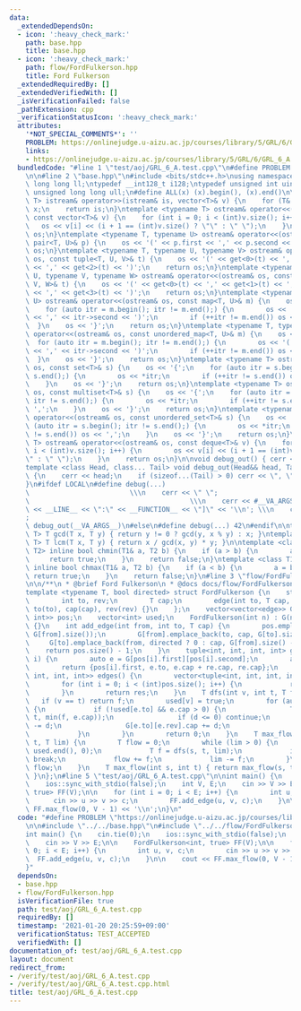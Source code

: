 ```yaml
---
data:
  _extendedDependsOn:
  - icon: ':heavy_check_mark:'
    path: base.hpp
    title: base.hpp
  - icon: ':heavy_check_mark:'
    path: flow/FordFulkerson.hpp
    title: Ford Fulkerson
  _extendedRequiredBy: []
  _extendedVerifiedWith: []
  _isVerificationFailed: false
  _pathExtension: cpp
  _verificationStatusIcon: ':heavy_check_mark:'
  attributes:
    '*NOT_SPECIAL_COMMENTS*': ''
    PROBLEM: https://onlinejudge.u-aizu.ac.jp/courses/library/5/GRL/6/GRL_6_A
    links:
    - https://onlinejudge.u-aizu.ac.jp/courses/library/5/GRL/6/GRL_6_A
  bundledCode: "#line 1 \"test/aoj/GRL_6_A.test.cpp\"\n#define PROBLEM \"https://onlinejudge.u-aizu.ac.jp/courses/library/5/GRL/6/GRL_6_A\"\
    \n\n#line 2 \"base.hpp\"\n#include <bits/stdc++.h>\nusing namespace std;\ntypedef\
    \ long long ll;\ntypedef __int128_t i128;\ntypedef unsigned int uint;\ntypedef\
    \ unsigned long long ull;\n#define ALL(x) (x).begin(), (x).end()\n\ntemplate <typename\
    \ T> istream& operator>>(istream& is, vector<T>& v) {\n    for (T& x : v) is >>\
    \ x;\n    return is;\n}\ntemplate <typename T> ostream& operator<<(ostream& os,\
    \ const vector<T>& v) {\n    for (int i = 0; i < (int)v.size(); i++) {\n     \
    \   os << v[i] << (i + 1 == (int)v.size() ? \"\" : \" \");\n    }\n    return\
    \ os;\n}\ntemplate <typename T, typename U> ostream& operator<<(ostream& os, const\
    \ pair<T, U>& p) {\n    os << '(' << p.first << ',' << p.second << ')';\n    return\
    \ os;\n}\ntemplate <typename T, typename U, typename V> ostream& operator<<(ostream&\
    \ os, const tuple<T, U, V>& t) {\n    os << '(' << get<0>(t) << ',' << get<1>(t)\
    \ << ',' << get<2>(t) << ')';\n    return os;\n}\ntemplate <typename T, typename\
    \ U, typename V, typename W> ostream& operator<<(ostream& os, const tuple<T, U,\
    \ V, W>& t) {\n    os << '(' << get<0>(t) << ',' << get<1>(t) << ',' << get<2>(t)\
    \ << ',' << get<3>(t) << ')';\n    return os;\n}\ntemplate <typename T, typename\
    \ U> ostream& operator<<(ostream& os, const map<T, U>& m) {\n    os << '{';\n\
    \    for (auto itr = m.begin(); itr != m.end();) {\n        os << '(' << itr->first\
    \ << ',' << itr->second << ')';\n        if (++itr != m.end()) os << ',';\n  \
    \  }\n    os << '}';\n    return os;\n}\ntemplate <typename T, typename U> ostream&\
    \ operator<<(ostream& os, const unordered_map<T, U>& m) {\n    os << '{';\n  \
    \  for (auto itr = m.begin(); itr != m.end();) {\n        os << '(' << itr->first\
    \ << ',' << itr->second << ')';\n        if (++itr != m.end()) os << ',';\n  \
    \  }\n    os << '}';\n    return os;\n}\ntemplate <typename T> ostream& operator<<(ostream&\
    \ os, const set<T>& s) {\n    os << '{';\n    for (auto itr = s.begin(); itr !=\
    \ s.end();) {\n        os << *itr;\n        if (++itr != s.end()) os << ',';\n\
    \    }\n    os << '}';\n    return os;\n}\ntemplate <typename T> ostream& operator<<(ostream&\
    \ os, const multiset<T>& s) {\n    os << '{';\n    for (auto itr = s.begin();\
    \ itr != s.end();) {\n        os << *itr;\n        if (++itr != s.end()) os <<\
    \ ',';\n    }\n    os << '}';\n    return os;\n}\ntemplate <typename T> ostream&\
    \ operator<<(ostream& os, const unordered_set<T>& s) {\n    os << '{';\n    for\
    \ (auto itr = s.begin(); itr != s.end();) {\n        os << *itr;\n        if (++itr\
    \ != s.end()) os << ',';\n    }\n    os << '}';\n    return os;\n}\ntemplate <typename\
    \ T> ostream& operator<<(ostream& os, const deque<T>& v) {\n    for (int i = 0;\
    \ i < (int)v.size(); i++) {\n        os << v[i] << (i + 1 == (int)v.size() ? \"\
    \" : \" \");\n    }\n    return os;\n}\n\nvoid debug_out() { cerr << '\\n'; }\n\
    template <class Head, class... Tail> void debug_out(Head&& head, Tail&&... tail)\
    \ {\n    cerr << head;\n    if (sizeof...(Tail) > 0) cerr << \", \";\n    debug_out(move(tail)...);\n\
    }\n#ifdef LOCAL\n#define debug(...)                                          \
    \                         \\\n    cerr << \" \";                             \
    \                                        \\\n    cerr << #__VA_ARGS__ << \" :[\"\
    \ << __LINE__ << \":\" << __FUNCTION__ << \"]\" << '\\n'; \\\n    cerr << \" \"\
    ;                                                                     \\\n   \
    \ debug_out(__VA_ARGS__)\n#else\n#define debug(...) 42\n#endif\n\ntemplate <typename\
    \ T> T gcd(T x, T y) { return y != 0 ? gcd(y, x % y) : x; }\ntemplate <typename\
    \ T> T lcm(T x, T y) { return x / gcd(x, y) * y; }\n\ntemplate <class T1, class\
    \ T2> inline bool chmin(T1& a, T2 b) {\n    if (a > b) {\n        a = b;\n   \
    \     return true;\n    }\n    return false;\n}\ntemplate <class T1, class T2>\
    \ inline bool chmax(T1& a, T2 b) {\n    if (a < b) {\n        a = b;\n       \
    \ return true;\n    }\n    return false;\n}\n#line 3 \"flow/FordFulkerson.hpp\"\
    \n\n/**\n * @brief Ford Fulkerson\n * @docs docs/flow/FordFulkerson.md\n */\n\
    template <typename T, bool directed> struct FordFulkerson {\n    struct edge {\n\
    \        int to, rev;\n        T cap;\n        edge(int to, T cap, int rev) :\
    \ to(to), cap(cap), rev(rev) {}\n    };\n    vector<vector<edge>> G;\n    vector<pair<int,\
    \ int>> pos;\n    vector<int> used;\n    FordFulkerson(int n) : G(n), used(n)\
    \ {}\n    int add_edge(int from, int to, T cap) {\n        pos.emplace_back(from,\
    \ G[from].size());\n        G[from].emplace_back(to, cap, G[to].size());\n   \
    \     G[to].emplace_back(from, directed ? 0 : cap, G[from].size() - 1);\n    \
    \    return pos.size() - 1;\n    }\n    tuple<int, int, int, int> get_edge(int\
    \ i) {\n        auto e = G[pos[i].first][pos[i].second];\n        auto re = G[e.to][e.rev];\n\
    \        return {pos[i].first, e.to, e.cap + re.cap, re.cap};\n    }\n    vector<tuple<int,\
    \ int, int, int>> edges() {\n        vector<tuple<int, int, int, int>> res;\n\
    \        for (int i = 0; i < (int)pos.size(); i++) {\n            res.emplace_back(get_edge(i));\n\
    \        }\n        return res;\n    }\n    T dfs(int v, int t, T f) {\n     \
    \   if (v == t) return f;\n        used[v] = true;\n        for (auto& e : G[v])\
    \ {\n            if (!used[e.to] && e.cap > 0) {\n                T d = dfs(e.to,\
    \ t, min(f, e.cap));\n                if (d <= 0) continue;\n                e.cap\
    \ -= d;\n                G[e.to][e.rev].cap += d;\n                return d;\n\
    \            }\n        }\n        return 0;\n    }\n    T max_flow(int s, int\
    \ t, T lim) {\n        T flow = 0;\n        while (lim > 0) {\n            fill(used.begin(),\
    \ used.end(), 0);\n            T f = dfs(s, t, lim);\n            if (f == 0)\
    \ break;\n            flow += f;\n            lim -= f;\n        }\n        return\
    \ flow;\n    }\n    T max_flow(int s, int t) { return max_flow(s, t, numeric_limits<T>::max());\
    \ }\n};\n#line 5 \"test/aoj/GRL_6_A.test.cpp\"\n\nint main() {\n    cin.tie(0);\n\
    \    ios::sync_with_stdio(false);\n    int V, E;\n    cin >> V >> E;\n\n    FordFulkerson<int,\
    \ true> FF(V);\n\n    for (int i = 0; i < E; i++) {\n        int u, v, c;\n  \
    \      cin >> u >> v >> c;\n        FF.add_edge(u, v, c);\n    }\n\n    cout <<\
    \ FF.max_flow(0, V - 1) << '\\n';\n}\n"
  code: "#define PROBLEM \"https://onlinejudge.u-aizu.ac.jp/courses/library/5/GRL/6/GRL_6_A\"\
    \n\n#include \"../../base.hpp\"\n#include \"../../flow/FordFulkerson.hpp\"\n\n\
    int main() {\n    cin.tie(0);\n    ios::sync_with_stdio(false);\n    int V, E;\n\
    \    cin >> V >> E;\n\n    FordFulkerson<int, true> FF(V);\n\n    for (int i =\
    \ 0; i < E; i++) {\n        int u, v, c;\n        cin >> u >> v >> c;\n      \
    \  FF.add_edge(u, v, c);\n    }\n\n    cout << FF.max_flow(0, V - 1) << '\\n';\n\
    }"
  dependsOn:
  - base.hpp
  - flow/FordFulkerson.hpp
  isVerificationFile: true
  path: test/aoj/GRL_6_A.test.cpp
  requiredBy: []
  timestamp: '2021-01-20 20:25:59+09:00'
  verificationStatus: TEST_ACCEPTED
  verifiedWith: []
documentation_of: test/aoj/GRL_6_A.test.cpp
layout: document
redirect_from:
- /verify/test/aoj/GRL_6_A.test.cpp
- /verify/test/aoj/GRL_6_A.test.cpp.html
title: test/aoj/GRL_6_A.test.cpp
---
```

